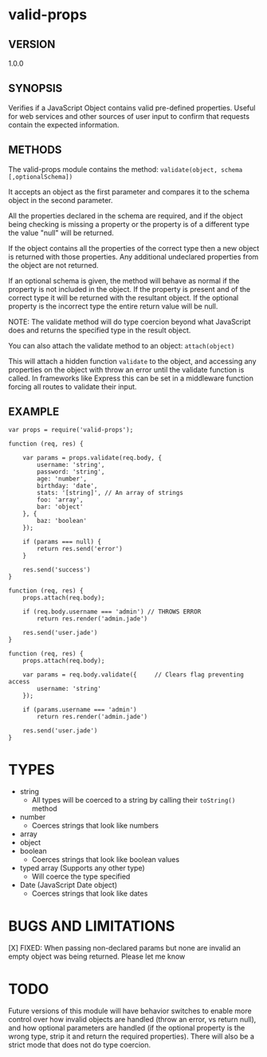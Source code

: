 valid-props
===========

## VERSION
1.0.0

## SYNOPSIS
Verifies if a JavaScript Object contains valid pre-defined properties.
Useful for web services and other sources of user input to confirm that
requests contain the expected information.

## METHODS
The valid-props module contains the method:
`validate(object, schema [,optionalSchema])`

It accepts an object as the first parameter and compares it to the schema
object in the second parameter.

All the properties declared in the schema are required, and if the object being
checking is missing a property or the property is of a different type the value
"null" will be returned.

If the object contains all the properties of the correct type then a new object
is returned with those properties. Any additional undeclared properties from
the object are not returned.

If an optional schema is given, the method will behave as normal if the
property is not included in the object. If the property is present and of the
correct type it will be returned with the resultant object. If the optional
property is the incorrect type the entire return value will be null.

NOTE: The validate method will do type coercion beyond what JavaScript does and
returns the specified type in the result object.


You can also attach the validate method to an object:
`attach(object)`

This will attach a hidden function `validate` to the object, and accessing any
properties on the object with throw an error until the validate function is
called. In frameworks like Express this can be set in a middleware function
forcing all routes to validate their input.

## EXAMPLE

    var props = require('valid-props');

    function (req, res) {

        var params = props.validate(req.body, {
            username: 'string',
            password: 'string',
            age: 'number',
            birthday: 'date',
            stats: '[string]', // An array of strings
            foo: 'array',
            bar: 'object'
        }, {
            baz: 'boolean'
        });

        if (params === null) {
            return res.send('error')
        }

        res.send('success')
    }

    function (req, res) {
        props.attach(req.body);

        if (req.body.username === 'admin') // THROWS ERROR
            return res.render('admin.jade')

        res.send('user.jade')
    }

    function (req, res) {
        props.attach(req.body);

        var params = req.body.validate({     // Clears flag preventing access
            username: 'string'
        });

        if (params.username === 'admin')
            return res.render('admin.jade')

        res.send('user.jade')
    }

# TYPES
- string
  - All types will be coerced to a string by calling their `toString()` method
- number
  - Coerces strings that look like numbers
- array
- object
- boolean
  - Coerces strings that look like boolean values
- typed array (Supports any other type)
  - Will coerce the type specified
- Date (JavaScript Date object)
  - Coerces strings that look like dates

# BUGS AND LIMITATIONS
[X] FIXED: When passing non-declared params but none are invalid an empty object was being returned.
Please let me know

# TODO
Future versions of this module will have behavior switches to enable more
control over how invalid objects are handled (throw an error, vs return null),
and how optional parameters are handled (if the optional property is the wrong
type, strip it and return the required properties). There will also be a strict
mode that does not do type coercion.
